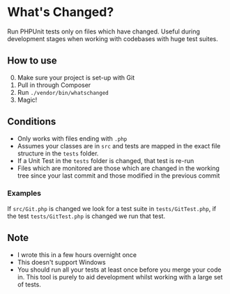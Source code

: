 # What's Changed?

Run PHPUnit tests only on files which have changed. Useful during development stages when working with codebases with huge test suites.

## How to use

0. Make sure your project is set-up with Git
1. Pull in through Composer
2. Run `````./vendor/bin/whatschanged`````
3. Magic!

## Conditions

* Only works with files ending with ````.php````
* Assumes your classes are in ````src```` and tests are mapped in the exact file structure in the ````tests```` folder.
* If a Unit Test in the ````tests```` folder is changed, that test is re-run
* Files which are monitored are those which are changed in the working tree since your last commit and those modified in the previous commit

### Examples

If ````src/Git.php```` is changed we look for a test suite in ````tests/GitTest.php````, if the test ````tests/GitTest.php```` is changed we run that test.


## Note

* I wrote this in a few hours overnight once
* This doesn't support Windows
* You should run all your tests at least once before you merge your code in. This tool is purely to aid development whilst working with a large set of tests.